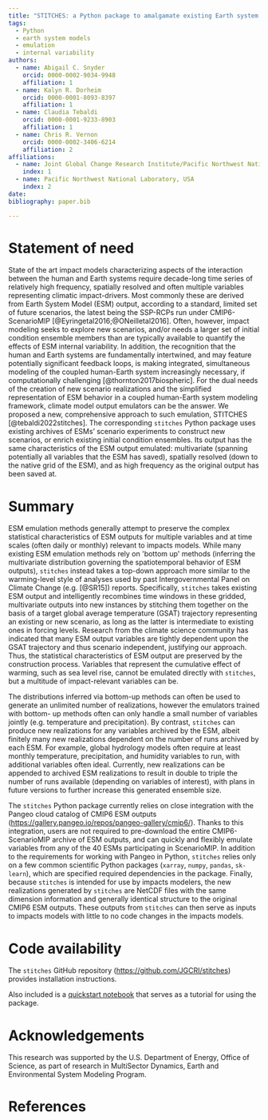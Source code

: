 ```yaml
---
title: "STITCHES: a Python package to amalgamate existing Earth system model output into new scenario realizations"
tags:
  - Python
  - earth system models
  - emulation
  - internal variability
authors:
  - name: Abigail C. Snyder
    orcid: 0000-0002-9034-9948
    affiliation: 1
  - name: Kalyn R. Dorheim
    orcid: 0000-0001-8093-8397
    affiliation: 1
  - name: Claudia Tebaldi
    orcid: 0000-0001-9233-8903
    affiliation: 1
  - name: Chris R. Vernon
    orcid: 0000-0002-3406-6214
    affiliation: 2
affiliations: 
  - name: Joint Global Change Research Institute/Pacific Northwest National Laboratory, USA
    index: 1
  - name: Pacific Northwest National Laboratory, USA
    index: 2
date: 
bibliography: paper.bib

--- 
```


# Statement of need

State of the art impact models characterizing aspects of the interaction between 
the human and Earth systems require decade-long time series of relatively high
frequency, spatially resolved and often multiple variables representing 
climatic impact-drivers. Most commonly these are derived from Earth System
Model (ESM) output, according to a standard, limited set of future scenarios, 
the latest being the SSP-RCPs run under CMIP6-ScenarioMIP [@Eyringetal2016;@ONeilletal2016].
Often, however, impact modeling seeks to explore new scenarios, and/or needs a
larger set of initial condition ensemble members than are typically available to
quantify the effects of ESM internal variability. In addition, the recognition that
the human and Earth systems are fundamentally intertwined, and may feature 
potentially significant feedback loops, is making integrated, simultaneous modeling 
of the coupled human-Earth system increasingly necessary, if computationally 
challenging [@thornton2017biospheric]. 
For the dual needs of the creation of new scenario realizations and the 
simplified representation of ESM behavior in a coupled human-Earth system
modeling framework, climate model output emulators can be the answer. 
We proposed a new, comprehensive approach to such emulation, STITCHES [@tebaldi2022stitches].
The corresponding `stitches` Python package uses existing archives of ESMs’ 
scenario experiments to construct new scenarios, or enrich existing initial 
condition ensembles. Its output has the same characteristics of the ESM output
emulated: multivariate (spanning potentially all variables that the ESM has 
saved), spatially resolved (down to the native grid of the ESM), and as high 
frequency as the original output has been saved at.


# Summary

ESM emulation methods generally attempt to preserve the complex statistical
characteristics of ESM outputs for multiple variables and at time scales (often
daily or monthly) relevant to impacts models. 
While many existing ESM emulation methods rely on 'bottom up' methods (inferring
the multivariate distribution governing the spatiotemporal behavior of ESM
outputs), `stitches` instead takes a top-down approach more similar to the 
warming-level style of analyses used by past Intergovernmental Panel on Climate
Change (e.g. [@SR15]) reports. Specifically, `stitches` takes existing ESM
output and intelligently recombines time windows in these gridded, multivariate 
outputs into new instances by stitching them together on the basis of a target
global average temperature (GSAT) trajectory representing an existing or new 
scenario, as long as the latter is intermediate to existing ones in forcing levels.
Research from the climate science 
community has indicated that many ESM output variables are tightly dependent upon 
the GSAT trajectory and thus scenario independent, justifying our approach.
Thus, the statistical characteristics of ESM 
output are preserved by the construction process. Variables that represent
the cumulative effect of warming, such as sea level rise, cannot be emulated
directly with `stitches`, but a multitude of impact-relevant variables can be. 


The distributions inferred via bottom-up methods can often be used to generate
an unlimited number of realizations, however the emulators trained with bottom-
up methods often can only handle a small number of variables jointly (e.g. temperature and precipitation). By contrast, `stitches` can produce new 
realizations for any variables archived by the ESM, albeit finitely many new
realizations dependent on the number of runs archived by each ESM. For example,
global hydrology models often require at least monthly temperature, precipitation,
and humidity variables to run, with additional variables often ideal. Currently,
new realizations can be appended to archived ESM realizations to result in 
double to triple the number of runs available (depending on variables of 
interest), with plans in future versions to further increase this generated
ensemble size.

The `stitches` Python package currently relies on close integration with the 
Pangeo cloud catalog of CMIP6 ESM outputs
(https://gallery.pangeo.io/repos/pangeo-gallery/cmip6/). Thanks to 
this integration, users are not required to pre-download the entire CMIP6-ScenarioMIP 
archive of ESM outputs, and can quickly and flexibly 
emulate variables from any of the 40 ESMs participating in ScenarioMIP.
In addition to the requirements for working with Pangeo in Python, 
`stitches` relies only on a few common scientific Python packages
(`xarray`, `numpy`, `pandas`, `sk-learn`), which are specified required dependencies
in the package. Finally, because `stitches` is intended for use by 
impacts modelers, the 
new realizations generated by `stitches` are NetCDF files with the same
dimension information and generally identical structure to the original CMIP6
ESM outputs. These outputs from `stitches` can then serve as inputs to impacts
models with little to no code changes in the impacts models. 


# Code availability 
The `stitches` GitHub repository (https://github.com/JGCRI/stitches) provides 
installation instructions. 

Also included is a [quickstart notebook](https://github.com/JGCRI/stitches/blob/main/notebooks/stitches-quickstart.ipynb) that serves as a tutorial for using the package.


# Acknowledgements

This research was supported by the U.S. Department of Energy, Office of Science, as part of research in MultiSector Dynamics, Earth and Environmental System Modeling Program.

# References